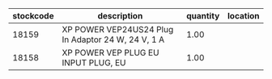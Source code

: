 |stockcode|description|quantity|location|
|---------|-----------|--------|--------|
|18159|XP POWER VEP24US24  Plug In Adaptor 24 W, 24 V, 1 A|1.00||
|18158|XP POWER VEP PLUG EU  INPUT PLUG, EU|1.00||
